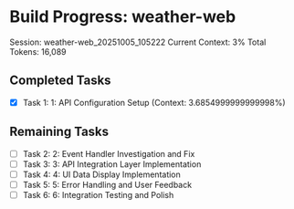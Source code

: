 # Build Progress: weather-web
Session: weather-web_20251005_105222
Current Context: 3%
Total Tokens: 16,089

## Completed Tasks
- [x] Task 1: 1: API Configuration Setup (Context: 3.6854999999999998%)

## Remaining Tasks
- [ ] Task 2: 2: Event Handler Investigation and Fix
- [ ] Task 3: 3: API Integration Layer Implementation
- [ ] Task 4: 4: UI Data Display Implementation
- [ ] Task 5: 5: Error Handling and User Feedback
- [ ] Task 6: 6: Integration Testing and Polish
